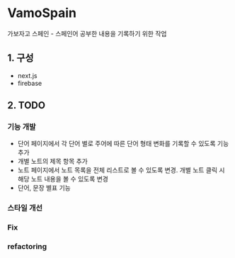 # VamoSpain

가보자고 스페인 - 스페인어 공부한 내용을 기록하기 위한 작업

## 1. 구성

- next.js
- firebase

## 2. TODO

### 기능 개발

- 단어 페이지에서 각 단어 별로 주어에 따른 단어 형태 변화를 기록할 수 있도록 기능 추가
- 개별 노트의 제목 항목 추가
- 노트 페이지에서 노트 목록을 전체 리스트로 볼 수 있도록 변경. 개별 노트 클릭 시 해당 노트 내용을 볼 수 있도록 변경
- 단어, 문장 별표 기능

### 스타일 개선

### Fix

### refactoring
